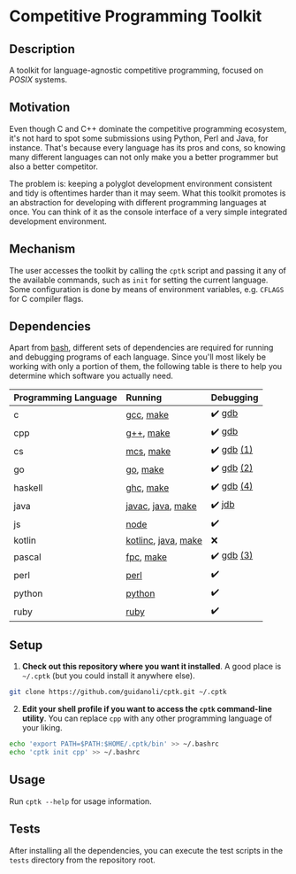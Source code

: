# Competitive Programming Toolkit

## Description

A toolkit for language-agnostic competitive programming, focused on _POSIX_ systems.

## Motivation

Even though C and C++ dominate the competitive programming ecosystem, it's not hard to spot some submissions using Python, Perl and Java, for instance.
That's because every language has its pros and cons, so knowing many different languages can not only make you a better programmer but also a better competitor.

The problem is: keeping a polyglot development environment consistent and tidy is oftentimes harder than it may seem.
What this toolkit promotes is an abstraction for developing with different programming languages at once. You can think of it as the console interface of a very simple integrated development environment.

## Mechanism

The user accesses the toolkit by calling the `cptk` script and passing it any of the available commands, such as `init` for setting the current language. Some configuration is done by means of environment variables, e.g. `CFLAGS` for C compiler flags.

## Dependencies

Apart from [bash], different sets of dependencies are required for running and debugging programs of each language.
Since you'll most likely be working with only a portion of them, the following table is there to help you determine which software you actually need.

| Programming Language | Running | Debugging |
| :- | :- | :- |
| c | [gcc], [make] | :heavy_check_mark: [gdb] |
| cpp | [g++], [make] | :heavy_check_mark: [gdb] |
| cs | [mcs], [make] | :heavy_check_mark: [gdb] [(1)] |
| go | [go], [make] | :heavy_check_mark: [gdb] [(2)] |
| haskell | [ghc], [make] | :heavy_check_mark: [gdb] [(4)] |
| java | [javac], [java], [make] | :heavy_check_mark: [jdb] |
| js | [node] | :heavy_check_mark: |
| kotlin | [kotlinc], [java], [make] | :x: |
| pascal | [fpc], [make] | :heavy_check_mark: [gdb] [(3)] |
| perl | [perl] | :heavy_check_mark: |
| python | [python] | :heavy_check_mark: |
| ruby | [ruby] | :heavy_check_mark: |

## Setup

1. **Check out this repository where you want it installed**. A good place is `~/.cptk` (but you could install it anywhere else).

```sh
git clone https://github.com/guidanoli/cptk.git ~/.cptk
```

2. **Edit your shell profile if you want to access the `cptk` command-line utility**. You can replace `cpp` with any other programming language of your liking.

```sh
echo 'export PATH=$PATH:$HOME/.cptk/bin' >> ~/.bashrc
echo 'cptk init cpp' >> ~/.bashrc
```

## Usage

Run `cptk --help` for usage information.

## Tests

After installing all the dependencies, you can execute the test scripts in the `tests` directory from the repository root.

[(1)]: https://www.mono-project.com/docs/debug+profile/debug/#debugging-with-gdb
[(2)]: https://golang.org/doc/gdb
[(3)]: https://www.freepascal.org/docs-html/user/userse54.html#x165-17200010.2
[(4)]: https://downloads.haskell.org/~ghc/latest/docs/html/users_guide/debug-info.html
[bash]: https://www.gnu.org/software/bash/
[fpc]: https://www.freepascal.org/
[g++]: https://gcc.gnu.org/
[gcc]: https://gcc.gnu.org/
[gdb]: https://www.gnu.org/software/gdb/
[ghc]: https://www.haskell.org/ghc/
[go]: https://golang.org/
[java]: https://docs.oracle.com/javase/7/docs/technotes/tools/windows/java.html
[javac]: https://docs.oracle.com/javase/7/docs/technotes/tools/windows/javac.html
[jdb]: https://docs.oracle.com/javase/7/docs/technotes/tools/windows/jdb.htm
[kotlinc]: https://kotlinlang.org/docs/tutorials/command-line.html
[make]: https://www.gnu.org/software/make/
[mcs]: https://www.mono-project.com/
[node]: https://nodejs.org/en/
[perl]: https://www.perl.org/
[python]: https://www.python.org/
[ruby]: https://www.ruby-lang.org/en/
